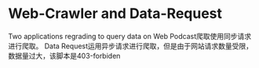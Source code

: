# Web-Crawler and Data-Request
Two applications regrading to query data on Web
Podcast爬取使用同步请求进行爬取。
Data Request运用异步请求进行爬取，但是由于网站请求数量受限，数据量过大，该脚本是403-forbiden
